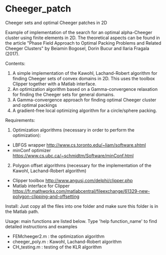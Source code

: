 # Cheeger_patch
Cheeger sets and optimal Cheeger patches in 2D

Example of implementation of the search for an optimal alpha-Cheeger cluster using finite elements in 2D. The theoretical aspects can be found in the article "Phase Field Approach to Optimal Packing Problems and Related Cheeger Clusters" by Beiamin Bogosel, Dorin Bucur and Ilaria Fragala (2017).

Contents: 
1. A simple implementation of the Kawohl, Lachand-Robert algorithm for finding Cheeger sets of convex domains in 2D. This uses the toolbox Clipper together with a Matlab interface.
2. An optimization algorithm based on a Gamma-convergence relaxation for finding the Cheeger sets for general domains.
3. A Gamma-convergence approach for finding optimal Cheeger cluster and optimal packings
4. A  gradient-free local optimizing algorithm for a circle/sphere packing.

Requirements:
1. Optimization algorithms (necessary in order to perform the optimization):
- LBFGS wrapper http://www.cs.toronto.edu/~liam/software.shtml 
- minConf optimizer https://www.cs.ubc.ca/~schmidtm/Software/minConf.html 
2. Polygon offset algorithms (necessary for the implementation of the Kawohl, Lachand-Robert algorithm)
- Clipper toolbox http://www.angusj.com/delphi/clipper.php
- Matlab interface for Clipper https://fr.mathworks.com/matlabcentral/fileexchange/61329-new-polygon-clipping-and-offsetting

Install: 
Just copy all the files into one folder and make sure this folder is in the Matlab path. 

Usage: main functions are listed below. Type 'help function_name' to find detailed instructions and examples
- FEMcheeger2.m    : the optimization algorithm
- cheeger_poly.m   : Kawohl, Lachand-Robert algorithm
- CH_testing.m     : testing of the KLR algorithm
